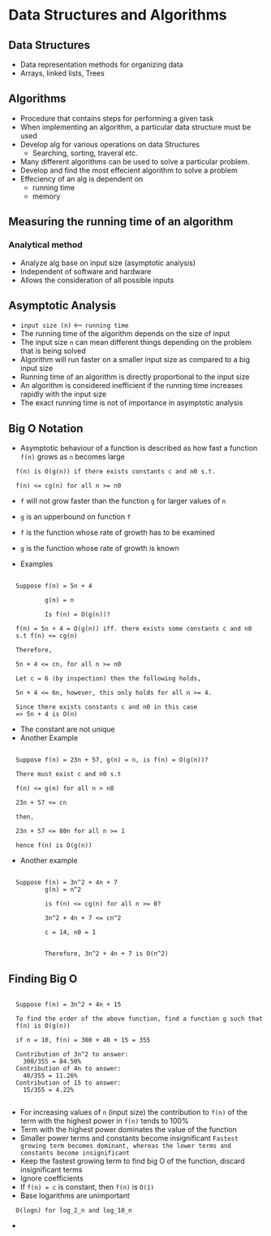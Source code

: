 # Data Structures and Algorithms

## Data Structures
+ Data representation methods for organizing data
+ Arrays, linked lists, Trees

## Algorithms
+ Procedure that contains steps for performing a given task
+ When implementing an algorithm, a particular data structure must be used
+ Develop alg for various operations on data Structures
  + Searching, sorting, traveral etc.
+ Many different algorithms can be used to solve a particular problem.
+ Develop and find the most effecient algorithm to solve a problem
+ Effeciency of an alg is dependent on
  + running time
  + memory


## Measuring the running time of an algorithm

### Analytical method
+ Analyze alg base on input size (asymptotic analysis)
+ Independent of software and hardware
+ Allows the  consideration of all possible inputs

## Asymptotic Analysis
+ `input size (n)` <-- `running time`
+ The running time of the algorithm depends on the size of input
+ The input size `n` can mean different things depending on the problem that is being solved
+ Algorithm will run faster on a smaller input size as compared to a big input size
+ Running time of an algorithm is directly proportional to the input size
+ An algorithm is considered inefficient  if the running time increases rapidly with the input size
+ The exact running time is not of importance in asymptotic analysis

## Big O Notation
+ Asymptotic behaviour of a function is described as how fast a function `f(n)`
grows as `n` becomes large
```
  f(n) is O(g(n)) if there exists constants c and n0 s.t.

  f(n) <= cg(n) for all n >= n0
```
+ `f` will not grow faster than the function `g` for larger values of `n`
+ `g` is an upperbound on function `f`
+ `f` is the function whose rate of growth has to be examined
+ `g` is the function whose rate of growth is known

+ Examples
```

  Suppose f(n) = 5n + 4

          g(n) = n

          Is f(n) = O(g(n))?

  f(n) = 5n + 4 = O(g(n)) iff. there exists some constants c and n0
  s.t f(n) <= cg(n)

  Therefore,

  5n + 4 <= cn, for all n >= n0

  Let c = 6 (by inspection) then the following holds,

  5n + 4 <= 6n, however, this only holds for all n >= 4.

  Since there exists constants c and n0 in this case
  => 5n + 4 is O(n)

```
+ The constant are not unique
+ Another Example

```

  Suppose f(n) = 23n + 57, g(n) = n, is f(n) = O(g(n))?

  There must exist c and n0 s.t

  f(n) <= g(n) for all n > n0

  23n + 57 <= cn

  then,

  23n + 57 <= 80n for all n >= 1

  hence f(n) is O(g(n))

```
+ Another example
```

  Suppose f(n) = 3n^2 + 4n + 7
          g(n) = n^2

          is f(n) <= cg(n) for all n >= 0?

          3n^2 + 4n + 7 <= cn^2

          c = 14, n0 = 1


          Therefore, 3n^2 + 4n + 7 is O(n^2)
```

## Finding Big O
```

  Suppose f(n) = 3n^2 + 4n + 15

  To find the order of the above function, find a function g such that
  f(n) is O(g(n))

  if n = 10, f(n) = 300 + 40 + 15 = 355

  Contribution of 3n^2 to answer:
    300/355 = 84.50%
  Contribution of 4n to answer:
    40/355 = 11.26%
  Contribution of 15 to answer:
    15/355 = 4.22%


```
+ For increasing values of `n` (input size) the contribution to `f(n)` of the term with the highest power in `f(n)` tends to 100%
+ Term with the highest power dominates the value of the function
+ Smaller power terms and constants become insignificant
`Fastest growing term becomes dominant, whereas the lower terms and constants become insignificant`
+ Keep the fastest growing term to find big O of the function, discard insignificant terms
+ Ignore coefficients
+ If `f(n) = c` is constant, then `f(n)` is  `O(1)`
+ Base logarithms are unimportant
```
  O(logn) for log_2_n and log_10_n
```
+
